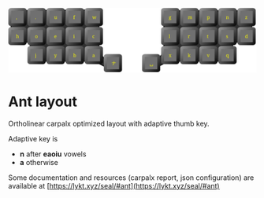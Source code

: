 ![Ant layout](layout.svg)

# Ant layout

Ortholinear carpalx optimized layout with adaptive thumb key.

Adaptive key is
 * **n** after **eaoiu** vowels
 * **a** otherwise

Some documentation and resources (carpalx report, json configuration) are available at [https://lykt.xyz/seal/#ant](https://lykt.xyz/seal/#ant)
